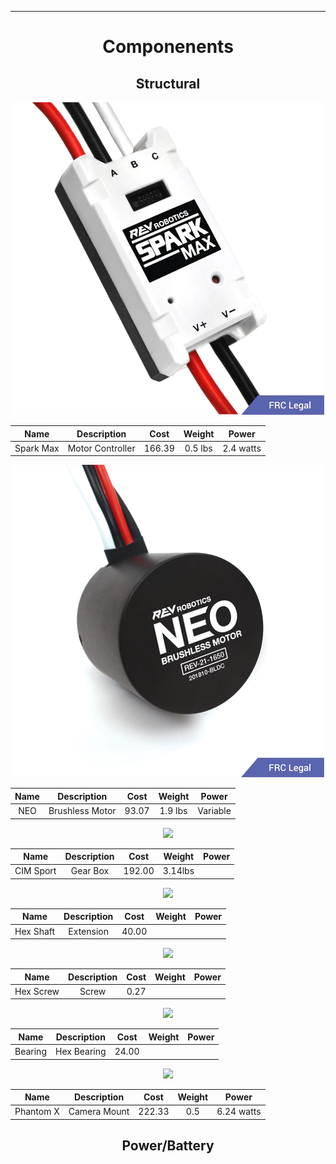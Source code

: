 ___
<div align="center"><H1>Componenents</H1><div>

<H2><b>Structural</b></H2>

<p align="center" style="display:inline">
  <img src="photos/SparkMax.png" />
</p>


|   Name  |  Description   | Cost | Weight|  Power  |
|:-------:|:--------------:|:----:|:-----:|:-------:|
|Spark Max|Motor Controller|166.39|0.5 lbs|2.4 watts|


<p align="center" style="display:inline">
  <img src="photos/NEO.png" />
</p>


|   Name  |  Description   | Cost | Weight|  Power  |
|:-------:|:--------------:|:----:|:-----:|:-------:|
|   NEO   |Brushless Motor |93.07 |1.9 lbs|Variable |


<p align="center" style="display:inline">
  <img src="gearbox.png" />
</p>


|   Name  |  Description   | Cost  | Weight|  Power  |
|:-------:|:--------------:|:-----:|:-----:|:-------:|
|CIM Sport|    Gear Box    |192.00 |3.14lbs|         |


<p align="center" style="display:inline">
  <img src="HexExtension.jpg" />
</p>


|   Name  |  Description   | Cost  | Weight|  Power  |
|:-------:|:--------------:|:-----:|:-----:|:-------:|
|Hex Shaft|    Extension   | 40.00 |       |         |


<p align="center" style="display:inline">
  <img src="hex_screw.jpg" />
</p>


|   Name  |  Description   | Cost  | Weight|  Power  |
|:-------:|:--------------:|:-----:|:-----:|:-------:|
|Hex Screw|      Screw     | 0.27  |       |         |



<p align="center" style="display:inline">
  <img src="hex_bearing.jpg" />
</p>


|   Name  |  Description   | Cost  | Weight|  Power  |
|:-------:|:--------------:|:-----:|:-----:|:-------:|
| Bearing |   Hex Bearing  | 24.00 |       |         |


<p align="center" style="display:inline">
  <img src="turret.jpg" />
</p>


|   Name  |  Description   | Cost  | Weight|  Power  |
|:-------:|:--------------:|:-----:|:-----:|:--------:|
|Phantom X|  Camera Mount  |222.33 |  0.5  |6.24 watts|


<H2><b>Power/Battery</b></H2>
